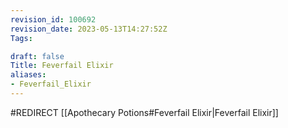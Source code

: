 ```yaml
---
revision_id: 100692
revision_date: 2023-05-13T14:27:52Z
Tags:

draft: false
Title: Feverfail Elixir
aliases:
- Feverfail_Elixir
---
```

#REDIRECT [[Apothecary Potions#Feverfail Elixir|Feverfail Elixir]]